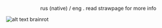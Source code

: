 <p align="center"> rus (native) / eng . read strawpage for more info
  
![alt text](https://media.discordapp.net/attachments/1089223928045641892/1261890844588376124/4201.png?ex=66949aee&is=6693496e&hm=079e73f74beb32442aa2e70292b6ff1c646a2c6c6d85493c8825482898901661&=&format=webp&quality=lossless) brainrot


